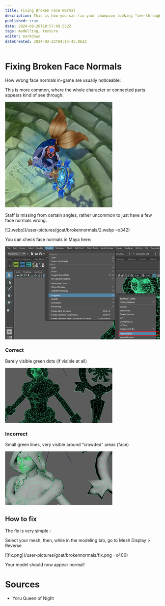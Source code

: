 ```yaml
---
title: Fixing Broken Face Normal
description: This is how you can fix your champion looking "see-through"
published: true
date: 2024-08-26T10:57:09.552Z
tags: modelling, texture
editor: markdown
dateCreated: 2024-02-22T04:14:43.862Z
---
```


# Fixing Broken Face Normals
How wrong face normals in-game are usually noticeable:

This is more common, where the whole character or connected parts appears kind of see through.

![1.webp](/user-pictures/goat/brokennormals/1.webp) 

Staff is missing from certain angles, rather uncommon to just have a few face normals wrong.

![2.webp](/user-pictures/goat/brokennormals/2.webp =x342)

You can check face normals in Maya here:

![3.webp](/user-pictures/goat/brokennormals/3.webp)

### Correct
Barely visible green dots (if visible at all)

![4.webp](/user-pictures/goat/brokennormals/4.webp)

### Incorrect

Small green lines, very visible around “crowded” areas (face)

![5.webp](/user-pictures/goat/brokennormals/5.webp)

## How to fix

The fix is very simple : 

Select your mesh, then, while in the modeling tab, go to Mesh Display > Reverse

![fix.png](/user-pictures/goat/brokennormals/fix.png =x400)

Your model should now appear normal!

# Sources

- Yoru Queen of Night
